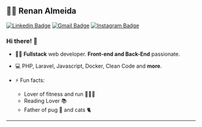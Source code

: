 
## :man_technologist: Renan Almeida

[![Linkedin Badge](https://img.shields.io/badge/-LinkedIn-blue?style=flat-square&logo=Linkedin&logoColor=white&link=https://www.linkedin.com/in/renanwebtec/)](https://www.linkedin.com/in/renanwebtec/)
[![Gmail Badge](https://img.shields.io/badge/-Gmail-c14438?style=flat-square&logo=Gmail&logoColor=white&link=mailto:renan.webtec@gmail.com)](mailto:renan.webtec@gmail.com)
[![Instagram Badge](https://img.shields.io/badge/-Instagram-BF008C?style=flat-square&logo=Instagram&logoColor=white&link=https://www.instagram.com/renanlmd)](https://www.instagram.com/renanlmd) 

### Hi there! 👋

- :man_technologist: **Fullstack** web developer. **Front-end and Back-End** passionate.
- 💻 PHP, Laravel, Javascript, Docker, Clean Code and **more**.

- ⚡ Fun facts: 
  - Lover of fitness and run 🏋️‍🏃🏻
  - Reading Lover 📚
  - Father of pug 🐶  and cats 🐈 

---
